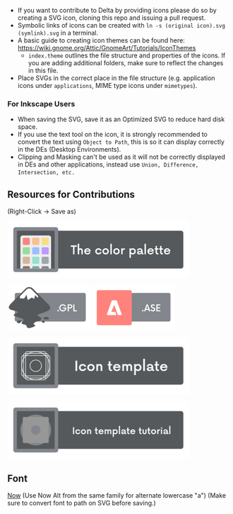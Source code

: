 * If you want to contribute to Delta by providing icons please do so by creating a SVG icon, cloning this repo and issuing a pull request.
* Symbolic links of icons can be created with `ln -s (original icon).svg (symlink).svg` in a terminal.
* A basic guide to creating icon themes can be found here: https://wiki.gnome.org/Attic/GnomeArt/Tutorials/IconThemes
	- `index.theme` outlines the file structure and properties of the icons. If you are adding additional folders, make sure to reflect the changes in this file.
* Place SVGs in the correct place in the file structure (e.g. application icons under `applications`, MIME type icons under `mimetypes`).

### For Inkscape Users

* When saving the SVG, save it as an Optimized SVG to reduce hard disk space.
* If you use the text tool on the icon, it is strongly recommended to convert the text using `Object to Path`, this is so it can display correctly in the DEs (Desktop Environments).
* Clipping and Masking can't be used as it will not be correctly displayed in DEs and other applications, instead use `Union, Difference, Intersection, etc.`

## Resources for Contributions


(Right-Click &rarr; Save as)

[<img src="https://github.com/Delta-Icons/Linux/blob/master/resources/button_palette.png"
     alt="Palette for Delta"
     height="128">](https://github.com/Delta-Icons/Linux/raw/master/resources/palette/Palette.svg)

<a href="https://raw.githubusercontent.com/Delta-Icons/Linux/master/resources/palette/Palette.gpl"><img src="https://github.com/Delta-Icons/Linux/blob/master/resources/buttons/button_gpl.png" alt=".GPL Palette" style="width:188px;height:100px;"></a> <a href="https://raw.githubusercontent.com/Delta-Icons/Linux/master/resources/palette/Palette.ase"><img src="https://github.com/Delta-Icons/Linux/blob/master/resources/buttons/button_ase.png" alt=".ASE Palette" style="width:188px;height:100px;"></a>

<a href="https://github.com/Delta-Icons/Linux/raw/master/resources/template/template.svg"><img src="https://github.com/Delta-Icons/Linux/blob/master/resources/button_template.png" alt="Icon Template for Delta" style="width:412px;height:128px;"></a>

<a href="https://github.com/Delta-Icons/Linux/raw/master/resources/template/template_tutorial.svg"><img src="https://github.com/Delta-Icons/Linux/blob/master/resources/button_template-tutorial.png" alt="Icon Template Tutorial for Delta" style="width:412px;height:128px;"></a>


## Font 
[Now](https://www.1001fonts.com/now-font.html) (Use Now Alt from the same family for alternate lowercase "a") (Make sure to convert font to path on SVG before saving.)
